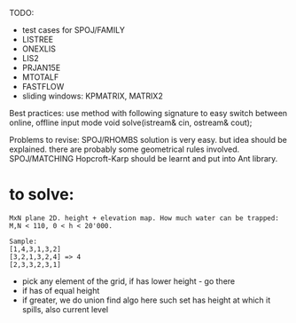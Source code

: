 
TODO:
* test cases for SPOJ/FAMILY
* LISTREE
* ONEXLIS
* LIS2
* PRJAN15E
* MTOTALF
* FASTFLOW
* sliding windows:
    KPMATRIX, MATRIX2

Best practices:
  use method with following signature
  to easy switch between online, offline input mode
    void solve(istream& cin, ostream& cout);


Problems to revise:
SPOJ/RHOMBS
  solution is very easy. but idea should be explained.
  there are probably some geometrical rules involved.
SPOJ/MATCHING
  Hopcroft-Karp should be learnt and put into Ant library.

# to solve:
    MxN plane 2D. height + elevation map. How much water can be trapped:
    M,N < 110, 0 < h < 20'000. 
    
    Sample:
    [1,4,3,1,3,2]
    [3,2,1,3,2,4] => 4
    [2,3,3,2,3,1]
  
* pick any element of the grid, if has lower height - go there
* if has of equal height
* if greater, we do union find algo here such set has height at which it spills, also current level 
